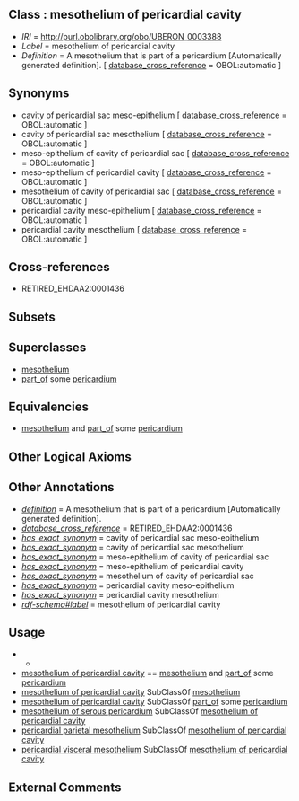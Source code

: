 
## Class : mesothelium of pericardial cavity

 * *IRI* = http://purl.obolibrary.org/obo/UBERON_0003388
 * *Label* = mesothelium of pericardial cavity
 * *Definition* = A mesothelium that is part of a pericardium [Automatically generated definition]. [ [database_cross_reference](../../ef/oboInOwl#hasDbXref.md) = OBOL:automatic ]

## Synonyms

 * cavity of pericardial sac meso-epithelium [ [database_cross_reference](../../ef/oboInOwl#hasDbXref.md) = OBOL:automatic ]
 * cavity of pericardial sac mesothelium [ [database_cross_reference](../../ef/oboInOwl#hasDbXref.md) = OBOL:automatic ]
 * meso-epithelium of cavity of pericardial sac [ [database_cross_reference](../../ef/oboInOwl#hasDbXref.md) = OBOL:automatic ]
 * meso-epithelium of pericardial cavity [ [database_cross_reference](../../ef/oboInOwl#hasDbXref.md) = OBOL:automatic ]
 * mesothelium of cavity of pericardial sac [ [database_cross_reference](../../ef/oboInOwl#hasDbXref.md) = OBOL:automatic ]
 * pericardial cavity meso-epithelium [ [database_cross_reference](../../ef/oboInOwl#hasDbXref.md) = OBOL:automatic ]
 * pericardial cavity mesothelium [ [database_cross_reference](../../ef/oboInOwl#hasDbXref.md) = OBOL:automatic ]

## Cross-references

 * RETIRED_EHDAA2:0001436

## Subsets


## Superclasses

 * [mesothelium](../../UBERON/36/UBERON_0001136.md)
 * [part_of](../../BFO/50/BFO_0000050.md) some [pericardium](../../UBERON/07/UBERON_0002407.md)

## Equivalencies

 * [mesothelium](../../UBERON/36/UBERON_0001136.md) and [part_of](../../BFO/50/BFO_0000050.md) some [pericardium](../../UBERON/07/UBERON_0002407.md)

## Other Logical Axioms


## Other Annotations

 * *[definition](../../IAO/15/IAO_0000115.md)* = A mesothelium that is part of a pericardium [Automatically generated definition].
 * *[database_cross_reference](../../ef/oboInOwl#hasDbXref.md)* = RETIRED_EHDAA2:0001436
 * *[has_exact_synonym](../../ym/oboInOwl#hasExactSynonym.md)* = cavity of pericardial sac meso-epithelium
 * *[has_exact_synonym](../../ym/oboInOwl#hasExactSynonym.md)* = cavity of pericardial sac mesothelium
 * *[has_exact_synonym](../../ym/oboInOwl#hasExactSynonym.md)* = meso-epithelium of cavity of pericardial sac
 * *[has_exact_synonym](../../ym/oboInOwl#hasExactSynonym.md)* = meso-epithelium of pericardial cavity
 * *[has_exact_synonym](../../ym/oboInOwl#hasExactSynonym.md)* = mesothelium of cavity of pericardial sac
 * *[has_exact_synonym](../../ym/oboInOwl#hasExactSynonym.md)* = pericardial cavity meso-epithelium
 * *[has_exact_synonym](../../ym/oboInOwl#hasExactSynonym.md)* = pericardial cavity mesothelium
 * *[rdf-schema#label](../../el/rdf-schema#label.md)* = mesothelium of pericardial cavity

## Usage

 * -
 * [mesothelium of pericardial cavity](../../UBERON/88/UBERON_0003388.md) == [mesothelium](../../UBERON/36/UBERON_0001136.md) and [part_of](../../BFO/50/BFO_0000050.md) some [pericardium](../../UBERON/07/UBERON_0002407.md)
 * [mesothelium of pericardial cavity](../../UBERON/88/UBERON_0003388.md) SubClassOf [mesothelium](../../UBERON/36/UBERON_0001136.md)
 * [mesothelium of pericardial cavity](../../UBERON/88/UBERON_0003388.md) SubClassOf [part_of](../../BFO/50/BFO_0000050.md) some [pericardium](../../UBERON/07/UBERON_0002407.md)
 * [mesothelium of serous pericardium](../../UBERON/88/UBERON_0007188.md) SubClassOf [mesothelium of pericardial cavity](../../UBERON/88/UBERON_0003388.md)
 * [pericardial parietal mesothelium](../../UBERON/87/UBERON_0007187.md) SubClassOf [mesothelium of pericardial cavity](../../UBERON/88/UBERON_0003388.md)
 * [pericardial visceral mesothelium](../../UBERON/86/UBERON_0007186.md) SubClassOf [mesothelium of pericardial cavity](../../UBERON/88/UBERON_0003388.md)

## External Comments

